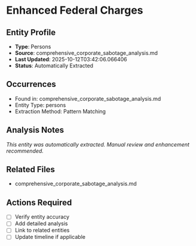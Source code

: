 # Enhanced Federal Charges

## Entity Profile
- **Type**: Persons
- **Source**: comprehensive_corporate_sabotage_analysis.md
- **Last Updated**: 2025-10-12T03:42:06.066406
- **Status**: Automatically Extracted

## Occurrences
- Found in: comprehensive_corporate_sabotage_analysis.md
- Entity Type: persons
- Extraction Method: Pattern Matching

## Analysis Notes
*This entity was automatically extracted. Manual review and enhancement recommended.*

## Related Files
- comprehensive_corporate_sabotage_analysis.md

## Actions Required
- [ ] Verify entity accuracy
- [ ] Add detailed analysis
- [ ] Link to related entities
- [ ] Update timeline if applicable

